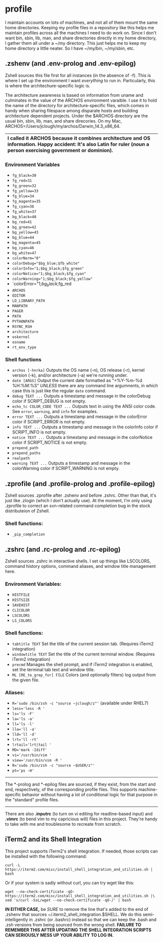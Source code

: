 # profile
I maintain accounts on lots of machines, and not all of them mount the same
home directories. Keeping my profile files in a repository like this helps me
maintain profiles across all the machines I need to do work on. Since I don't
want bin, sbin, lib, man, and share directories directly in my home directory,
I gather them all under a ~/my directory. This just helps me to keep my home
directory a little neater. So I have ~/my/bin, ~/my/sbin, etc.

## .zshenv (and .env-prolog and .env-epilog)
Zshell sources this file first for all instances (in the absence of -f). This
is where I set up the environment I want *everything* to run in. Particularly,
this is where the architechure-specific logic is.

The architecture awareness is based on information from uname and culminates in
the value of the ARCHOS environment varaible. I use it to hold the name of the
directory for architecture-specific files, which comes in handy when sharing
filespace among disparate hosts and building architecture dependent projects.
Under the $ARCHOS directory are the usual bin, sbin, lib, man, and share
direcories. On my Mac, ARCHOS=/Users/jclough/my/archos/Darwin_14.3_x86_64.

| I called it ARCHOS because it combines architecture and OS information. Happy accident: It's also Latin for **ruler** (*noun* a person exercising government or dominion). |
|:----------------------------------------------|



### Environment Variables
- `fg_black=30`
- `fg_red=31`
- `fg_green=32`
- `fg_yellow=33`
- `fg_blue=34`
- `fg_magenta=35`
- `fg_cyan=36`
- `fg_white=37`
- `bg_black=40`
- `bg_red=41`
- `bg_green=42`
- `bg_yellow=43`
- `bg_blue=44`
- `bg_magenta=45`
- `bg_cyan=46`
- `bg_white=47`
- `colorNorm="0"`
- `colorDebug="$bg_blue;$fb_white"`
- `colorInfo="1;$bg_black;$fg_green"`
- `colorNotice="1;$bg_black;$fg_cyan"`
- `colorWarning="1;$bg_black;$fg_yellow"`
- `colorError="1;$bg_black;$fg_red
- `ARCHOS`
- `EDITOR`
- `LD_LIBRARY_PATH`
- `MANPATH`
- `PAGER`
- `PATH`
- `PYTHONPATH`
- `RSYNC_RSH`
- `architecture`
- `oskernel`
- `osname`
- `rt_env_type`

### Shell functions

- `archos [-hnrka]` Outputs the OS name (-n), OS release (-r), kernel version (-k), and/or architecture (-a) we're running under.
- `date [ARGS]` Output the current date formatted as "+%Y-%m-%d %H:%M:%S" _UNLESS_ there are any command line argumnents, in which case this is just like the regular `date` command.
- `debug TEXT ...` Outputs a timestamp and message in the colorDebug color if SCRIPT_DEBUG is not empty.
- `echo_tc COLOR_CODE TEXT ...` Outputs text in using the ANSI color code. See `error`, `warning`, and `info` for examples.
- `error TEXT ...` Outputs a timestamp and message in the colorError color if SCRIPT_ERROR is not empty.
- `info TEXT ...` Outputs a timestamp and message in the colorInfo color if SCRIPT_INFO is not empty.
- `notice TEXT ...` Outputs a timestamp and message in the colorNotice color if SCRIPT_NOTICE is not empty.
- `prepend_path`
- `prepend_paths`
- `realpath`
- `warning TEXT ...` Outputs a timestamp and message in the colorWarning color if SCRIPT_WARNING is not empty.

## .zprofile (and .profile-prolog and .profile-epilog)
Zshell sources .zprofile after .zshenv and before .zshrc. Other than that, it's
just like .zlogin (which I don't actually use). At the moment, I'm only using
.zprofile to correct an svn-related command completion bug in the stock
distributeion of Zshell.

### Shell functions:

- `_pip_completion`

## .zshrc (and .rc-prolog and .rc-epilog)
Zshell sources .zshrc in interactive shells. I set up things like LSCOLORS,
command history options, command aliases, and window title management here.

### Environment Variables:

- `HISTFILE`
- `HISTSIZE`
- `SAVEHIST`
- `CLICOLOR`
- `LSCOLORS`
- `LS_COLORS`

### Shell functions:

- `tabtitle TEXT` Set the title of the current session tab. (Requires iTerm2 integration)
- `windowtitle TEXT` Set the title of the current terminal window. (Requires iTerm2 integration)
- `precmd` Manages the shell prompt, and if iTerm2 integration is enabled, set the terminal tab text and window title.
- `ML [RE_to_grep_for] FILE` Colors (and optionally filters) log output from the given file.

### Aliases:

- `R='sudo /bin/zsh -c "source ~jclough/z"'` (available under RHEL7)
- `less='less -R '`
- `ls='ls -F'`
- `la='ls -a'`
- `ll='ls -l'`
- `lla='ll -a'`
- `lld='ll -d'`
- `lrt='ll -rt'`
- `lrtail='lrt|tail '`
- `MD='mark -Idiff'`
- `vi='/usr/bin/vim '`
- `view='/usr/bin/vim -R '`
- `R='sudo /bin/zsh -c "source ~$USER/z"'`
- `pt='ps -H'`

---

The *-prolog and *-epilog files are sourced, if they exist, from the start and
end, respectively, of the corresponding profile files. This supports
machine-specific behavior without having a lot of conditional logic for that
purpose in the "standard" profile files.

---

There are also **.inputrc** (to turn on vi editing for readline-based input) and
**.vimrc** (to bend vim to my capricious will) files in this project. They're
handy to take with me and troublesome to recreate from scratch.

## iTerm2 and its Shell Integration
This project supports iTerm2's shell integration. If needed, those scripts
can be installed with the following command:

```
curl -L https://iterm2.com/misc/install_shell_integration_and_utilities.sh | bash
```
  
Or if your system is sadly without curl, you can try wget like this:

```
wget --no-check-certificate -qO- https://iterm2.com/misc/install_shell_integration_and_utilities.sh |\
sed 's/curl -SsL/wget --no-check-certificate -qO-/' | bash
```

**IN EITHER CASE,** be *SURE* to remove the line that's added to the end of .zshenv that sources ~/.iterm2_shell_integration.$SHELL. We do this semi-intelligently in .zshrc (or .bashrc) instead so that we can keep the .bash and .zsh versions from being sourced from the wrong shell. **FAILURE TO REMEMBER THIS AFTER UPDATING THE SHELL INTEGRATION SCRIPTS CAN SERIOUSLY MESS UP YOUR ABILITY TO LOG IN.**
